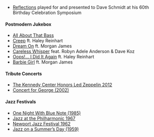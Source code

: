 - [Reflections](https://youtu.be/xW_D5HHkJnI) played for and presented to Dave Schmidt at his 60th Birthday Celebration Symposium

#### Postmodern Jukebox
- [All About That Bass](https://youtu.be/aLnZ1NQm2uk)
- [Creep](https://youtu.be/m3lF2qEA2cw) ft. Haley Reinhart
- [Dream On](https://youtu.be/Yq4KA0mUnC8) ft. Morgan James
- [Careless Whisper](https://youtu.be/lVXziMFEqX0) feat. Robyn Adele Anderson & Dave Koz
- [Oops!... I Did It Again](https://youtu.be/g_HN50TLuaI) ft. Haley Reinhart
- [Barbie Girl](https://youtu.be/4ReSV3CCRzg) ft. Morgan James

#### Tribute Concerts
- [The Kennedy Center Honors Led Zeppelin 2012](https://youtu.be/ra-itTKnFaw)
- [Concert for George (2002)](https://www.youtube.com/playlist?list=PLMhclBAaZsHbQNqLd-tWyAjeR9UJGEYHx)

#### Jazz Festivals
- [One Night With Blue Note (1985)](https://youtu.be/G6kAmdzfvC8)
- [Jazz at the Philharmonic 1967](https://youtu.be/k-WwhDh894g)
- [Newport Jazz Festival 1962](https://youtu.be/ZUB72NfTQLM)
- [Jazz on a Summer’s Day (1959)](https://youtu.be/Htwe0NBjq4c)
